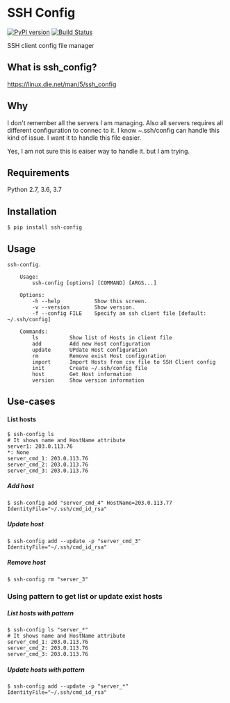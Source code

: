 SSH Config
==========
[![PyPI version](https://badge.fury.io/py/ssh-config.svg)](https://badge.fury.io/py/ssh-config)
[![Build Status](https://travis-ci.org/haginara/ssh_config.svg?branch=master)](https://travis-ci.org/haginara/ssh_config)

SSH client config file manager


What is ssh_config?
-------------------
https://linux.die.net/man/5/ssh_config

Why
---
I don't remember all the servers I am managing. Also all servers requires all different configuration to connec to it. I know ~.ssh/config can handle this kind of issue. I want it to handle this file easier.

Yes, I am not sure this is eaiser way to handle it. but I am trying.

Requirements
------------
Python 2.7, 3.6, 3.7

Installation
------------
```
$ pip install ssh-config
```

Usage
-----
```
ssh-config.

    Usage:
        ssh-config [options] [COMMAND] [ARGS...]

    Options:
        -h --help           Show this screen.
        -v --version        Show version.
        -f --config FILE    Specify an ssh client file [default: ~/.ssh/config]

    Commands:
        ls          Show list of Hosts in client file
        add         Add new Host configuration
        update      UPdate Host configuration
        rm          Remove exist Host configuration
        import      Import Hosts from csv file to SSH Client config
        init        Create ~/.ssh/config file
        host        Get Host information
        version     Show version information
```

Use-cases
---------

#### List hosts
```
$ ssh-config ls 
# It shows name and HostName attribute
server1: 203.0.113.76
*: None
server_cmd_1: 203.0.113.76
server_cmd_2: 203.0.113.76
server_cmd_3: 203.0.113.76
```

##### Add host
```
$ ssh-config add "server_cmd_4" HostName=203.0.113.77 IdentityFile="~/.ssh/cmd_id_rsa"
```

##### Update host
```
$ ssh-config add --update -p "server_cmd_3" IdentityFile="~/.ssh/cmd_id_rsa"
```

##### Remove host
```
$ ssh-config rm "server_3" 
```

### Using pattern to get list or update exist hosts

##### List hosts with pattern
```
$ ssh-config ls "server_*"
# It shows name and HostName attribute
server_cmd_1: 203.0.113.76
server_cmd_2: 203.0.113.76
server_cmd_3: 203.0.113.76
```

##### Update hosts with pattern
```
$ ssh-config add --update -p "server_*" IdentityFile="~/.ssh/cmd_id_rsa"
```
